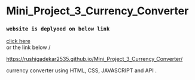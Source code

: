 # Mini_Project_3_Currency_Converter
### `website is deplyoed on below link`
  [click here](https://rushigadekar2535.github.io/Mini_Project_3_Currency_Converter/) \
  or the link below /
  
  https://rushigadekar2535.github.io/Mini_Project_3_Currency_Converter/
  
  currency converter using HTML, CSS, JAVASCRIPT and API .
